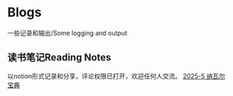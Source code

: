 # Blogs
一些记录和输出/Some logging and output

## 读书笔记Reading Notes
以notion形式记录和分享，评论权限已打开，欢迎任何人交流。
[2025-5 纳瓦尔宝典](https://www.notion.so/202505-1f3b07927a0d8078a9e2e93db9a7ed46?pvs=4)

